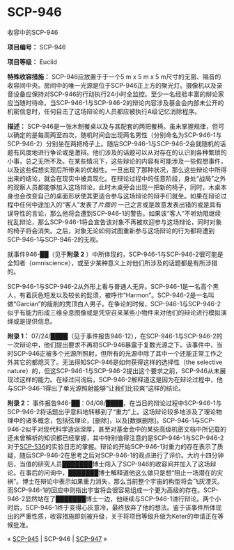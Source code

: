 # SCP-946
                        




收容中的SCP-946



**项目编号：** SCP-946

**项目等级：** Euclid

**特殊收容措施：** SCP-946应放置于于一个5 m x 5 m x 5 m尺寸的无窗、隔音的收容间中央。房间中的唯一光源是位于SCP-946正上方的聚光灯。摄像机以及录音设备应保持对SCP-946的行动执行24小时全监控。至少一名经验丰富的辩论家应当随时待命。当SCP-946-1与SCP-946-2的辩论内容涉及基金会内部未公开的机密信息时，任何目击了这场辩论的人员都应被执行A级记忆消除程序。

**描述：** SCP-946是一张木制餐桌以及与其配套的两把餐椅。虽未掌握规律，但可以确定的是每周两至四次，随机时间会出现两名男性（分别命名为SCP-946-1与SCP-946-2）分别坐在两把椅子上。随后SCP-946-1与SCP-946-2会就随机的话题有风度地进行争论或是激辩。他们涉及的话题可以从对存在的认识到各种繁琐的小事，总之无所不及。在某些情况下，这些辩论的内容有可能涉及一些假想事件，以及这些假想实现后所带来的优越性。一旦出现了那种状况，那么这些辩论中所得出来的结论，就会在现实中被具现化。在辩论过程中的任意阶段，身处“战局”之外的观察人员都能够加入这场辩论，此时木桌旁会出现一把新的椅子，同时，木桌本身也会改变自己的桌面形状使其更适合参与这场辩论的辩手们就坐。如果在辩论过程中任何中途加入的“客人”发表了*片面的* 一己之言或是故意发表出错的或是具有误导性的言论，那么他将会遭到SCP-946-1的警告。如果该“客人”不听劝阻继续扰乱辩论，那么SCP-946-1将会宣告该对象不再被欢迎参与这场辩论，同时对象的椅子将会消失。之后，对象无论如何试图重新参与这场辩论的行为都将遭到SCP-946-1与SCP-946-2的无视。

就事件946-██（见于**附录 2** ）中所体现的，SCP-946-1与SCP-946-2很可能是全知者（omniscience），或至少某种意义上对他们所涉及的话题都是有所涉猎的。

SCP-946-1与SCP-946-2从外形上看与普通人无异。SCP-946-1是一名高个黑人，有着灰色短发以及较长的髭须，被呼作“Harmon”。SCP-946-2是一名叫做“Garcian”的瘦削的秃顶白人男子。在争论的时候，SCP-946-1与SCP-946-2似乎有能力形成三维全息图像或是凭空召来某些小物件来对他们的辩论进行模拟演绎或是提供信息。

**附录 1：** 07/24/████（见于事件报告946-12），在SCP-946-1与SCP-946-2的一次辩论中，他们提出要求不再将SCP-946暴露于复数光源之下。该事件中，当时SCP-946正被多个光源所照射，但所有的光源中除了其中一个还能正常工作之外其它的都熄灭了。无法得知SCP-946是如何获得这样的选择性（the selective nature）的，但这SCP-946-1与SCP-946-2提出这个要求之前，SCP-946从未展现过这样的能力。在经过问询后，SCP-946-2解释道这是因为在辩论过程中，他与SCP-946-1得出了单光源照射能够“让我们比较爽”这样的结论。

**附录 2：** 事件报告946-██：04/08/████，在当日的辩论过程中SCP-946-1与SCP-946-2将话题出乎意料地转移到了“重力”上。这场辩论较多地涉及了理论物理中的诸多概念，包括弦理论，[删除]，以及[数据删除]。SCP-946-1与SCP-946-2似乎对现代科学造诣深厚，甚至对基金会中的某些高级机密文档中所记载的还未曾解析的知识都已经掌握，其中特别值得注意的是SCP-946-1与SCP-946-2对于[SCP-536](/scp-536)的实验日志的掌握。辩论的开始SCP-946-1对重力的存在表示了质疑，随后SCP-946-2在思考之后对SCP-946-1的观点进行了评价。大约十四分钟后，当值的研究人员███████博士闯入了SCP-946的收容间并加入了这场辩论。在事后的问询中，███████博士解释道他这么做只是想“阻止一场潜在的灾祸”。博士在辩论中表示如果重力消失，那么当前整个宇宙的构型将会飞灰湮灭。而SCP-946-1的回应中则指出宇宙将会很容易组成一个更为高级的存在。SCP-946-2显然站在了███████博士一边，他继续与SCP-946-1进行辩论。两个小时后，SCP-946-1终于变得心灰意冷，最终放弃了他的想法。鉴于该事件所体现出的严重性质，收容措施即刻被升级，关于将项目等级升级为Keter的申请正在等候批准。



« [SCP-945](/scp-945) | SCP-946 | [SCP-947](/scp-947) »





                    